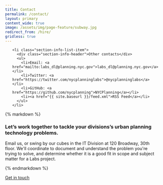 ```yaml
---
title: Contact
permalink: /contact/
layout: primary
content_wide: true
image: /assets/img/page-feature/subway.jpg
redirect_from: /hire/
gridless: true
---
```

<div class="usa-grid-full usa-grid-reversed">
<aside class="usa-grid usa-section usa-grid-reversed-right usa-width-one-third section-info section-info-gray">
  <ul>

    <li class="section-info-list-item">
      <div class="section-info-header">Other contacts</div>
      <ul>
        <li>Email: <a href="mailto:labs_dl@planning.nyc.gov">labs_dl@planning.nyc.gov</a></li>
        <li>Twitter: <a href="https://twitter.com/nycplanninglabs">@nycplanninglabs</a></li>
        <li>GitHub: <a href="https://github.com/nycplanning">NYCPlanning</a></li>
        <li><a href="{{ site.baseurl }}/feed.xml">RSS Feed</a></li>
      </ul>
    </li>
  </ul>
</aside>
<div class="usa-grid usa-section usa-width-two-thirds">
{% markdown %}

### Let’s work together to tackle your divisions’s urban planning technology problems.

Email us, or swing by our cubes in the IT Division at 120 Broadway, 30th floor.  We'll coordinate to document and understand the problem you're trying to solve, and determine whether it is a good fit in scope and subject matter for a Labs project.  

{% endmarkdown %}

<a class="usa-button usa-button-marginless" href="mailto:labs_dl@planning.nyc.gov">Get in touch</a>
</div>

</div>
